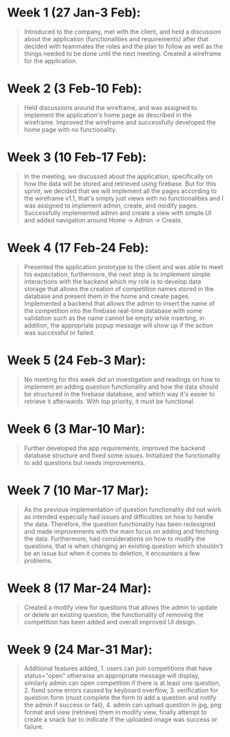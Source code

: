 # Week 1 (27 Jan-3 Feb):
> Introduced to the company, met with the client, and held a discussion about the application (functionalities and requirements) after that decided with teammates the roles and the plan to follow as well as the things needed to be done until the next meeting. Created a wireframe for the application.

# Week 2 (3 Feb-10 Feb):
> Held discussions around the wireframe, and was assigned to implement the application's home page as described in the wireframe. Improved the wireframe and successfully developed the home page with no functionality.

# Week 3 (10 Feb-17 Feb):
> In the meeting, we discussed about the application, specifically on how the data will be stored and retrieved using firebase. But for this sprint, we decided that we will implement all the pages according to the wireframe v1.1, that's simply just views with no functionalities and I was assigned to implement admin, create, and modify pages. Successfully implemented admin and create a view with simple UI and added navigation around Home -> Admin -> Create.

# Week 4 (17 Feb-24 Feb):
> Presented the application prototype to the client and was able to meet his expectation, furthermore, the next step is to implement simple interactions with the backend which my role is to develop data storage that allows the creation of competition names stored in the database and present them in the home and create pages. Implemented a backend that allows the admin to insert the name of the competition into the firebase real-time database with some validation such as the name cannot be empty while inserting, in addition, the appropriate popup message will show up if the action was successful or failed.

# Week 5 (24 Feb-3 Mar):
> No meeting for this week did an investigation and readings on how to implement an adding question functionality and how the data should be structured in the firebase database, and which way it's easier to retrieve it afterwards. With top priority, it must be functional.

# Week 6 (3 Mar-10 Mar):
> Further developed the app requirements, improved the backend database structure and fixed some issues. Initialized the functionality to add questions but needs improvements.

# Week 7 (10 Mar-17 Mar):
> As the previous implementation of question functionality did not work as intended especially had issues and difficulties on how to handle the data. Therefore, the question functionality has been redesigned and made improvements with the main focus on adding and fetching the data. Furthermore, had considerations on how to modify the questions, that is when changing an existing question which shouldn't be an issue but when it comes to deletion, it encounters a few problems.

# Week 8 (17 Mar-24 Mar):
> Created a modify view for questions that allows the admin to update or delete an existing question, the functionality of removing the competition has been added and overall improved UI design.

# Week 9 (24 Mar-31 Mar):
> Additional features added, 1. users can join competitions that have status="open" otherwise an appropriate message will display, similarly admin can open competition if there is at least one question, 2. fixed some errors caused by keyboard overflow, 3. verification for question form (must complete the form to add a question and notify the admin if success or fail), 4. admin can upload question in jpg, png format and view (retrieve) them in modify view, finally attempt to create a snack bar to indicate if the uploaded image was success or failure.
